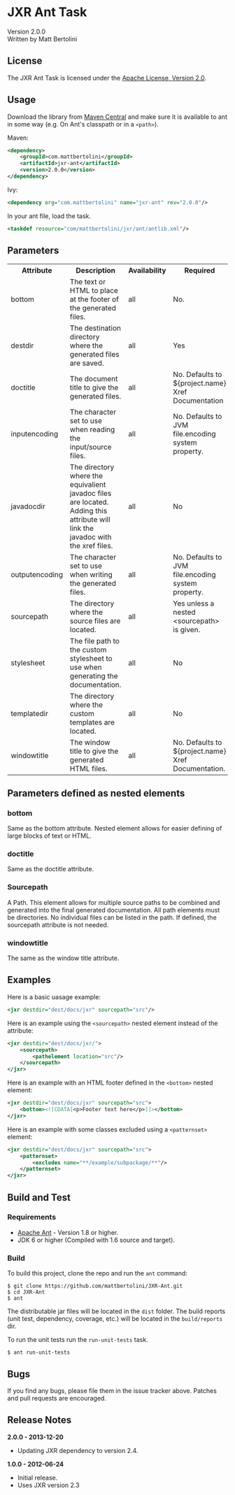# JXR Ant Task

Version 2.0.0<br/>
Written by Matt Bertolini

## License

The JXR Ant Task is licensed under the [Apache License, Version 2.0](http://www.apache.org/licenses/LICENSE-2.0).

## Usage

Download the library from [Maven Central](http://search.maven.org/#search|ga|1|g%3A%22com.mattbertolini%22%20a%3A%22jxr-ant%22) and make sure it is available to ant in some way (e.g. On Ant's classpath or in a `<path>`).

Maven:
```xml
<dependency>
    <groupId>com.mattbertolini</groupId>
    <artifactId>jxr-ant</artifactId>
    <version>2.0.0</version>
</dependency>
```

Ivy:
```xml
<dependency org="com.mattbertolini" name="jxr-ant" rev="2.0.0"/>
```

In your ant file, load the task.

```xml
<taskdef resource="com/mattbertolini/jxr/ant/antlib.xml"/>
```

## Parameters

<table>
  <tr>
    <th>Attribute</th>
    <th>Description</th>
    <th>Availability</th>
    <th>Required</th>
  </tr>
  <tr>
    <td>bottom</td>
    <td>The text or HTML to place at the footer of the generated files.</td>
    <td>all</td>
    <td>No.</td>
  <tr>
    <td>destdir</td>
    <td>The destination directory where the generated files are saved.</td>
    <td>all</td>
    <td>Yes</td>
  </tr>
  <tr>
    <td>doctitle</td>
    <td>The document title to give the generated files.</td>
    <td>all</td>
    <td>No. Defaults to ${project.name} Xref Documentation</td>
  </tr>
  <tr>
    <td>inputencoding</td>
    <td>The character set to use when reading the input/source files.</td>
    <td>all</td>
    <td>No. Defaults to JVM file.encoding system property.</td>
  </tr>
  <tr>
    <td>javadocdir</td>
    <td>The directory where the equivalient javadoc files are located. Adding this attribute will link the javadoc with
    the xref files.</td>
    <td>all</td>
    <td>No</td>
  </tr>
  <tr>
    <td>outputencoding</td>
    <td>The character set to use when writing the generated files.</td>
    <td>all</td>
    <td>No. Defaults to JVM file.encoding system property.</td>
  </tr>
  <tr>
    <td>sourcepath</td>
    <td>The directory where the source files are located.</td>
    <td>all</td>
    <td>Yes unless a nested &lt;sourcepath&gt; is given.</td>
  </tr>
  <tr>
    <td>stylesheet</td>
    <td>The file path to the custom stylesheet to use when generating the documentation.</td>
    <td>all</td>
    <td>No</td>
  </tr>
  <tr>
    <td>templatedir</td>
    <td>The directory where the custom templates are located.</td>
    <td>all</td>
    <td>No</td>
  </tr>
  <tr>
    <td>windowtitle</td>
    <td>The window title to give the generated HTML files.</td>
    <td>all</td>
    <td>No. Defaults to ${project.name} Xref Documentation.</td>
  </tr>
</table>

## Parameters defined as nested elements

### bottom

Same as the bottom attribute. Nested element allows for easier defining of large blocks of text or HTML.

### doctitle

Same as the doctitle attribute.

### Sourcepath

A Path. This element allows for multiple source paths to be combined and generated into the final generated
documentation. All path elements must be directories. No individual files can be listed in the path. If defined, the
sourcepath attribute is not needed.

### windowtitle

The same as the window title attribute.

## Examples

Here is a basic uasage example:

```xml
<jxr destdir="dest/docs/jxr" sourcepath="src"/>
```

Here is an example using the `<sourcepath>` nested element instead of the attribute:

```xml
<jxr destdir="dest/docs/jxr/">
    <sourcepath>
        <pathelement location="src"/>
    </sourcepath>
</jxr>
```

Here is an example with an HTML footer defined in the `<bottom>` nested element:

```xml
<jxr destdir="dest/docs/jxr" sourcepath="src">
    <bottom><![CDATA[<p>Footer text here</p>]]></bottom>
</jxr>
```

Here is an example with some classes excluded using a `<patternset>` element:

```xml
<jxr destdir="dest/docs/jxr" sourcepath="src">
    <patternset>
        <excludes name="**/example/subpackage/**"/>
    </patternset>
</jxr>
```

## Build and Test
### Requirements
* [Apache Ant](http://ant.apache.org/) - Version 1.8 or higher.
* JDK 6 or higher (Compiled with 1.6 source and target).

### Build
To build this project, clone the repo and run the ```ant``` command:
```
$ git clone https://github.com/mattbertolini/JXR-Ant.git
$ cd JXR-Ant
$ ant
```

The distributable jar files will be located in the ```dist``` folder. The build reports (unit test, dependency,
coverage, etc.) will be located in the ```build/reports``` dir.

To run the unit tests run the ```run-unit-tests``` task.
```
$ ant run-unit-tests
```

## Bugs

If you find any bugs, please file them in the issue tracker above. Patches and pull requests are encouraged.

## Release Notes

**2.0.0 - 2013-12-20**

* Updating JXR dependency to version 2.4.

**1.0.0 - 2012-06-24**

* Initial release.
* Uses JXR version 2.3

